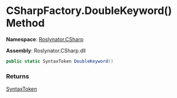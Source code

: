 # CSharpFactory\.DoubleKeyword\(\) Method

**Namespace**: [Roslynator.CSharp](../../README.md)

**Assembly**: Roslynator\.CSharp\.dll

```csharp
public static SyntaxToken DoubleKeyword()
```

### Returns

[SyntaxToken](https://docs.microsoft.com/en-us/dotnet/api/microsoft.codeanalysis.syntaxtoken)

